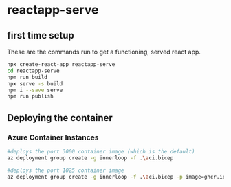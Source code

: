 # reactapp-serve

## first time setup

These are the commands run to get a functioning, served react app.

```bash
npx create-react-app reactapp-serve
cd reactapp-serve
npm run build 
npx serve -s build
npm i --save serve
npm run publish
```

## Deploying the container

### Azure Container Instances

```bash
#deploys the port 3000 container image (which is the default)
az deployment group create -g innerloop -f .\aci.bicep

#deploys the port 1025 container image
az deployment group create -g innerloop -f .\aci.bicep -p image=ghcr.io/gordonby/gordsnodeserveapp:n18s14port1025 port=1025 --query properties.outputs.fqdn.value -o tsv
```
